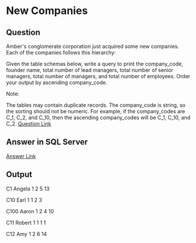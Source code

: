 # New Companies

## Question
Amber's conglomerate corporation just acquired some new companies. Each of the companies follows this hierarchy: 

Given the table schemas below, write a query to print the company_code, founder name, total number of lead managers, total number of senior managers, total number of managers, and total number of employees. Order your output by ascending company_code.

Note:

The tables may contain duplicate records.
The company_code is string, so the sorting should not be numeric. For example, if the company_codes are C_1, C_2, and C_10, then the ascending company_codes will be C_1, C_10, and C_2.
 [Question Link](https://www.hackerrank.com/challenges/the-company/problem)

## Answer in SQL Server
[Answer Link](https://github.com/ShravaniVoddula/SQL/blob/main/HackerRank/Medium/New%20Companies/New%20Companies.sql)

## Output
C1 Angela 1 2 5 13 

C10 Earl 1 1 2 3 

C100 Aaron 1 2 4 10 

C11 Robert 1 1 1 1 

C12 Amy 1 2 6 14 
